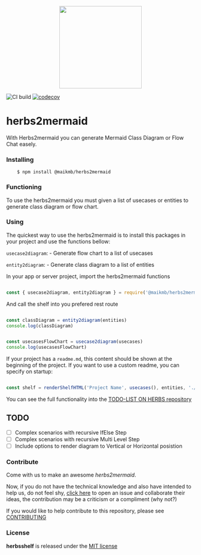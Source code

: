  <p align='center'><img src='https://avatars3.githubusercontent.com/u/60399865' height='220'></p>

![CI build](https://github.com/maikmb/herbs2mermaid/workflows/CI%20build/badge.svg) [![codecov](https://codecov.io/gh/maikmb/herbs2mermaid/branch/main/graph/badge.svg)](https://codecov.io/gh/maikmb/herbs2mermaid)

# herbs2mermaid

With Herbs2mermaid you can generate Mermaid Class Diagram or Flow Chat easely. 

### Installing
```
    $ npm install @maikmb/herbs2mermaid
```

### Functioning 

To use the herbs2mermaid you must given a list of usecases or entities to generate class diagram or flow chart. 

### Using 

The quickest way to use the herbs2mermaid is to install this packages in your project and use the functions bellow:

`usecase2diagram`: - Generate flow chart to a list of usecases

`entity2diagram`: - Generate class diagram to a list of entities

In your app or server project, import the herbs2mermaid functions

```javascript

const { usecase2diagram, entity2diagram } = require('@maikmb/herbs2mermaid')


```

And call the shelf into you prefered rest route

```javascript

const classDiagram = entity2diagram(entities)
console.log(classDiagram)


const usecasesFlowChart = usecase2diagram(usecases)
console.log(usecasesFlowChart)

```

If your project has a `readme.md`, this content should be shown at the beginning of the project. If you want to use a custom readme, you can specify on startup:

```javascript

const shelf = renderShelfHTML('Project Name', usecases(), entities, './custom-readme.md')

```


You can see the full functionality into the [TODO-LIST ON HERBS repository](https://github.com/herbsjs/todolist-on-herbs)

## TODO

- [ ] Complex scenarios with recursive IfElse Step
- [ ] Complex scenarios with recursive Multi Level Step
- [ ] Include options to render diagram to Vertical or Horizontal posistion

### Contribute
Come with us to make an awesome *herbs2mermaid*.

Now, if you do not have the technical knowledge and also have intended to help us, do not feel shy, [click here](https://github.com/maikmb/herbs2mermaid/issues) to open an issue and collaborate their ideas, the contribution may be a criticism or a compliment (why not?)

If you would like to help contribute to this repository, please see [CONTRIBUTING](https://github.com/maikmb/herbs2mermaid/blob/main/.github/CONTRIBUTING.md)

### License

**herbsshelf** is released under the
[MIT license](https://github.com/maikmb/herbs2mermaid/blob/main/LICENSE)
